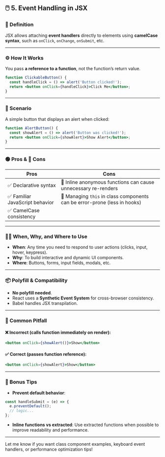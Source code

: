 
## 🖱️ 5. Event Handling in JSX

### 📘 Definition
JSX allows attaching **event handlers** directly to elements using **camelCase syntax**, such as `onClick`, `onChange`, `onSubmit`, etc.

---

### ⚙️ How It Works

You pass **a reference to a function**, not the function’s return value.

```jsx
function ClickableButton() {
  const handleClick = () => alert('Button clicked!');
  return <button onClick={handleClick}>Click Me</button>;
}
```

---

### 🎯 Scenario

A simple button that displays an alert when clicked:

```jsx
function AlertButton() {
  const showAlert = () => alert('Button was clicked!');
  return <button onClick={showAlert}>Show Alert</button>;
}
```

---

### 🟢 Pros & 🔴 Cons

| Pros                            | Cons                                                                 |
|----------------------------------|----------------------------------------------------------------------|
| ✅ Declarative syntax           | 🔴 Inline anonymous functions can cause unnecessary re-renders       |
| ✅ Familiar JavaScript behavior | 🔴 Managing `this` in class components can be error-prone (less in hooks) |
| ✅ CamelCase consistency        |                                                                      |

---

### 🕵️‍♀️ When, Why, and Where to Use

- **When**: Any time you need to respond to user actions (clicks, input, hover, keypress).
- **Why**: To build interactive and dynamic UI components.
- **Where**: Buttons, forms, input fields, modals, etc.

---

### 📦 Polyfill & Compatibility

- **No polyfill needed**.
- React uses a **Synthetic Event System** for cross-browser consistency.
- Babel handles JSX transpilation.

---

### 🚨 Common Pitfall

#### ❌ Incorrect (calls function immediately on render):
```jsx
<button onClick={showAlert()}>Show</button>
```

#### ✅ Correct (passes function reference):
```jsx
<button onClick={showAlert}>Show</button>
```

---

### 🧠 Bonus Tips

- **Prevent default behavior**:
```jsx
const handleSubmit = (e) => {
  e.preventDefault();
  // logic...
};
```

- **Inline functions vs extracted**:
  Use extracted functions when possible to improve readability and performance.

---

Let me know if you want class component examples, keyboard event handlers, or performance optimization tips!
